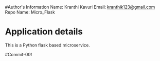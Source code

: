 #Author's Information 
Name: Kranthi Kavuri
Email: kranthik123@gmail.com
Repo Name: Micro_Flask

# Application details
This is a Python flask based microservice.

<Place Holder for more details>

#Commit-001

